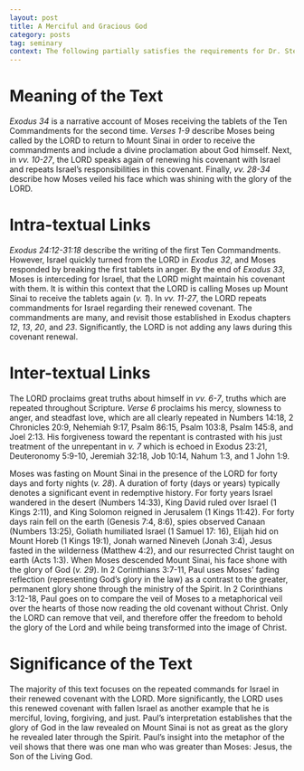 ```yaml
---
layout: post
title: A Merciful and Gracious God
category: posts
tag: seminary
context: The following partially satisfies the requirements for Dr. Steven McKinion's Biblical Hermeneutics class at Southeastern Baptist Theological Seminary.
---
```


# Meaning of the Text

<cite class="bibleref" title="Exodus 34">Exodus 34</cite> is a narrative account of Moses receiving the tablets of the Ten Commandments for the second time. <cite class="bibleref" title="Exodus 34:1-9">Verses 1-9</cite> describe Moses being called by the LORD to return to Mount Sinai in order to receive the commandments and include a divine proclamation about God himself. Next, in <cite class="bibleref" title="Exodus 34:10-27">vv. 10-27</cite>, the LORD speaks again of renewing his covenant with Israel and repeats Israel’s responsibilities in this covenant. Finally, <cite class="bibleref" title="Exodus 34:28-34">vv. 28-34</cite> describe how Moses veiled his face which was shining with the glory of the LORD.

# Intra-textual Links

<cite class="bibleref" title="Exodus 24:12-31:18">Exodus 24:12-31:18</cite> describe the writing of the first Ten Commandments. However, Israel quickly turned from the LORD in <cite class="bibleref" title="Exodus 32">Exodus 32</cite>, and Moses responded by breaking the first tablets in anger. By the end of <cite class="bibleref" title="Exodus 33">Exodus 33</cite>, Moses is interceding for Israel, that the LORD might maintain his covenant with them. It is within this context that the LORD is calling Moses up Mount Sinai to receive the tablets again (<cite class="bibleref" title="Exodus 34:1">v. 1</cite>).
In <cite class="bibleref" title="Exodus 34:11-27">vv. 11-27</cite>, the LORD repeats commandments for Israel regarding their renewed covenant. The commandments are many, and revisit those established in Exodus chapters <cite class="bibleref" title="Exodus 12">12</cite>, <cite class="bibleref" title="Exodus 13">13</cite>, <cite class="bibleref" title="Exodus 20">20</cite>, and <cite class="bibleref" title="Exodus 23">23</cite>. Significantly, the LORD is not adding any laws during this covenant renewal.

# Inter-textual Links

The LORD proclaims great truths about himself in <cite class="bibleref" title="Exodus 34:6-7">vv. 6-7</cite>, truths which are repeated throughout Scripture. <cite class="bibleref" title="Exodus 34:6">Verse 6</cite> proclaims his mercy, slowness to anger, and steadfast love, which are all clearly repeated in Numbers 14:18, 2 Chronicles 20:9, Nehemiah 9:17, Psalm 86:15, Psalm 103:8, Psalm 145:8, and Joel 2:13. His forgiveness toward the repentant is contrasted with his just treatment of the unrepentant in <cite class="bibleref" title="Exodus 34:7">v. 7</cite> which is echoed in Exodus 23:21, Deuteronomy 5:9-10, Jeremiah 32:18, Job 10:14, Nahum 1:3, and 1 John 1:9.

Moses was fasting on Mount Sinai in the presence of the LORD for forty days and forty nights (<cite class="bibleref" title="Exodus 34:28">v. 28</cite>). A duration of forty (days or years) typically denotes a significant event in redemptive history. For forty years Israel wandered in the desert (Numbers 14:33), King David ruled over Israel (1 Kings 2:11), and King Solomon reigned in Jerusalem (1 Kings 11:42). For forty days rain fell on the earth (Genesis 7:4, 8:6), spies observed Canaan (Numbers 13:25), Goliath humiliated Israel (1 Samuel 17: 16), Elijah hid on Mount Horeb (1 Kings 19:1), Jonah warned Nineveh (Jonah 3:4), Jesus fasted in the wilderness (Matthew 4:2), and our resurrected Christ taught on earth (Acts 1:3).
When Moses descended Mount Sinai, his face shone with the glory of God (<cite class="bibleref" title="Exodus 34:29">v. 29</cite>). In 2 Corinthians 3:7-11, Paul uses Moses’ fading reflection (representing God’s glory in the law) as a contrast to the greater, permanent glory shone through the ministry of the Spirit. In 2 Corinthians 3:12-18, Paul goes on to compare the veil of Moses to a metaphorical veil over the hearts of those now reading the old covenant without Christ. Only the LORD can remove that veil, and therefore offer the freedom to behold the glory of the Lord and while being transformed into the image of Christ.

# Significance of the Text

The majority of this text focuses on the repeated commands for Israel in their renewed covenant with the LORD. More significantly, the LORD uses this renewed covenant with fallen Israel as another example that he is merciful, loving, forgiving, and just. Paul’s interpretation establishes that the glory of God in the law revealed on Mount Sinai is not as great as the glory he revealed later through the Spirit. Paul’s insight into the metaphor of the veil shows that there was one man who was greater than Moses: Jesus, the Son of the Living God.
